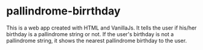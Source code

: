 # pallindrome-birrthday
This is a web app created with HTML and VanillaJs. It tells the user if his/her birthday is a pallindrome string or not. If the user's birthday is not a pallindrome string, it
shows the nearest pallindrome birthday to the user.
